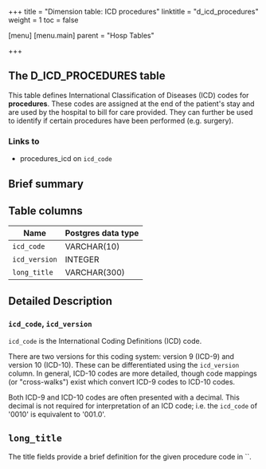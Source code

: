 +++
title = "Dimension table: ICD procedures"
linktitle = "d_icd_procedures"
weight = 1
toc = false

[menu]
  [menu.main]
    parent = "Hosp Tables"

+++

## The D_ICD_PROCEDURES table

This table defines International Classification of Diseases (ICD) codes for **procedures**. These codes are assigned at the end of the patient's stay and are used by the hospital to bill for care provided. They can further be used to identify if certain procedures have been performed (e.g. surgery).

### Links to

* procedures_icd on `icd_code`

## Brief summary

<!-- # Important considerations -->

## Table columns

Name | Postgres data type
---- | ----
`icd_code` | VARCHAR(10)
`icd_version` | INTEGER
`long_title` | VARCHAR(300)

## Detailed Description

### `icd_code`, `icd_version`

`icd_code` is the International Coding Definitions (ICD) code.

There are two versions for this coding system: version 9 (ICD-9) and version 10 (ICD-10). These can be differentiated using the `icd_version` column.
In general, ICD-10 codes are more detailed, though code mappings (or "cross-walks") exist which convert ICD-9 codes to ICD-10 codes.

Both ICD-9 and ICD-10 codes are often presented with a decimal. This decimal is not required for interpretation of an ICD code; i.e. the `icd_code` of '0010' is equivalent to '001.0'.

## `long_title`

The title fields provide a brief definition for the given procedure code in ``.
